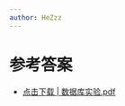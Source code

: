 ```yaml
---
author: HeZzz
---
```


# 参考答案

- [点击下载 | 数据库实验.pdf](https://cs-speedrun.github.io/documents/%E6%95%B0%E6%8D%AE%E5%BA%93%E5%8E%9F%E7%90%86/%E5%8F%82%E8%80%83%E7%AD%94%E6%A1%88/%E6%95%B0%E6%8D%AE%E5%BA%93%E5%AE%9E%E9%AA%8C.pdf)